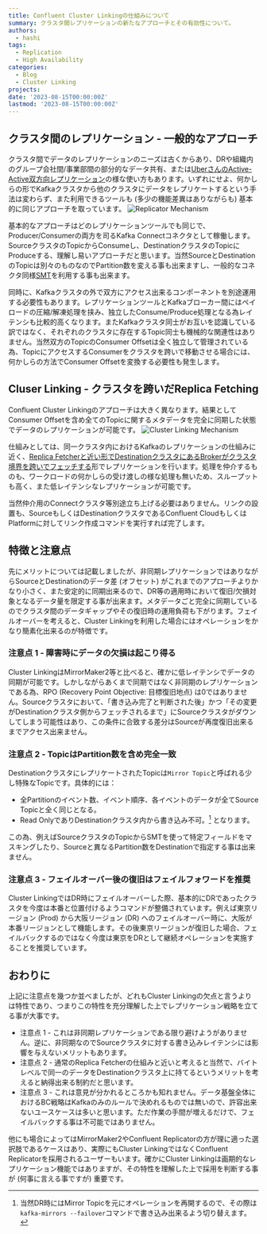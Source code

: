 ```yaml
---
title: Confluent Cluster Linkingの仕組みについて
summary: クラスタ間レプリケーションの新たなアプローチとその有効性について。
authors:
  - hashi
tags:
  - Replication
  - High Availability
categories: 
  - Blog
  - Cluster Linking
projects: 
date: '2023-08-15T00:00:00Z'
lastmod: '2023-08-15T00:00:00Z'
---
```


## クラスタ間のレプリケーション - 一般的なアプローチ
クラスタ間でデータのレプリケーションのニーズは古くからあり、DRや組織内のグループ会社間/事業部間の部分的なデータ共有、または[UberさんのActive-Active双方向レプリケーション](https://www.uber.com/en-JP/blog/kafka/)の様な使い方もあります。いずれにせよ、何かしらの形でKafkaクラスタから他のクラスタにデータをレプリケートするという手法は変わらず、また利用できるツールも (多少の機能差異はありながらも) 基本的に同じアプローチを取っています。
![Replicator Mechanism](blogs/cluster-linking-demystified/replicator-mechanism.png)

基本的なアプローチはどのレプリケーションツールでも同じで、Producer/Consumerの両方を司るKafka Connectコネクタとして稼働します。SourceクラスタのTopicからConsumeし、DestinationクラスタのTopicにProduceする、理解し易いアプローチだと思います。当然SourceとDestinationのTopicは別々のものなのでPartition数を変える事も出来ますし、一般的なコネクタ同様[SMT](https://docs.confluent.io/platform/7.4/connect/transforms/overview.html)を利用する事も出来ます。

同時に、Kafkaクラスタの外で双方にアクセス出来るコンポーネントを別途運用する必要性もあります。レプリケーションツールとKafkaブローカー間にはペイロードの圧縮/解凍処理を挟み、独立したConsume/Produce処理となる為レイテンシも比較的高くなります。またKafkaクラスタ同士がお互いを認識している訳ではなく、それぞれのクラスタに存在するTopic同士も機械的な関連性はありません。当然双方のTopicのConsumer Offsetは全く独立して管理されている為、TopicにアクセスするConsumerをクラスタを跨いで移動させる場合には、何かしらの方法でConsumer Offsetを変換する必要性も発生します。

## Cluser Linking - クラスタを跨いだReplica Fetching
Confluent Cluster Linkingのアプローチは大きく異なります。結果としてConsumer Offsetを含め全てのTopicに関するメタデータを完全に同期した状態でデータのレプリケーションが可能です。
![Cluster Linking Mechanism](blogs/cluster-linking-demystified/cluster-linking-mechanism.png)

仕組みとしては、同一クラスタ内におけるKafkaのレプリケーションの仕組みに近く、[Replica Fetcherと近い形でDestinationクラスタにあるBrokerがクラスタ境界を跨いでフェッチする](https://www.confluent.io/ja-jp/blog/multi-geo-replication-in-apache-kafka/)形でレプリケーションを行います。処理を仲介するものも、ワークロードの何かしらの受け渡しの様な処理も無いため、スループットも高く、また低レイテンシなレプリケーションが可能です。

当然仲介用のConnectクラスタ等別途立ち上げる必要はありません。リンクの設置も、SourceもしくはDestinationクラスタであるConfluent CloudもしくはPlatformに対してリンク作成コマンドを実行すれば完了します。

## 特徴と注意点
先にメリットについては記載しましたが、非同期レプリケーションではありながらSourceとDestinationのデータ差 (オフセット) がこれまでのアプローチよりかなり小さく、また安定的に同期出来るので、DR等の適用時において復旧/欠損対象となるデータ量を限定する事が出来ます。メタデータごと完全に同期しているのでクラスタ間のデータギャップやその復旧時の運用負荷も下がります。フェイルオーバーを考えると、Cluster Linkingを利用した場合にはオペレーションをかなり簡素化出来るのが特徴です。

### 注意点 1 - 障害時にデータの欠損は起こり得る
Cluster LinkingはMirrorMaker2等と比べると、確かに低レイテンシでデータの同期が可能です。しかしながらあくまで同期ではなく非同期のレプリケーションである為、RPO (Recovery Point Objective: 目標復旧地点) は0ではありません。Sourceクラスタにおいて、「書き込み完了と判断された後」かつ「その変更がDestinationクラスタ側からフェッチされるまで」にSourceクラスタがダウンしてしまう可能性はあり、この条件に合致する差分はSourceが再度復旧出来るまでアクセス出来ません。

### 注意点 2 - TopicはPartition数を含め完全一致
DestinationクラスタにレプリケートされたTopicは```Mirror Topic```と呼ばれる少し特殊なTopicです。具体的には：
- 全Partitionのイベント数、イベント順序、各イベントのデータが全てSource Topicと全く同じとなる。
- Read OnlyでありDestinationクラスタ内から書き込み不可。[^1]
となります。

この為、例えばSourceクラスタのTopicからSMTを使って特定フィールドをマスキングしたり、Sourceと異なるPartition数をDestinationで指定する事は出来ません。

### 注意点 3 - フェイルオーバー後の復旧はフェイルフォワードを推奨
Cluster LinkingではDR時にフェイルオーバーした際、基本的にDRであったクラスタを今度は本番と位置付けるようコマンドが整備されています。例えば東京リージョン (Prod) から大阪リージョン (DR) へのフェイルオーバー時に、大阪が本番リージョンとして機能します。その後東京リージョンが復旧した場合、フェイルバックするのではなく今度は東京をDRとして継続オペレーションを実施することを推奨しています。

## おわりに
上記に注意点を幾つか並べましたが、どれもCluster Linkingの欠点と言うよりは特性であり、つまりこの特性を充分理解した上でレプリケーション戦略を立てる事が大事です。
- 注意点 1 - これは非同期レプリケーションである限り避けようがありません。逆に、非同期なのでSourceクラスタに対する書き込みレイテンシには影響を与えないメリットもあります。
- 注意点 2 - 通常のReplica Fetcherの仕組みと近いと考えると当然で、バイトレベルで同一のデータをDestinationクラスタ上に持てるというメリットを考えると納得出来る制約だと思います。
- 注意点 3 - これは意見が分かれるところかも知れません。データ基盤全体におけるBC戦略はKafkaのみのルールで決めれるものでは無いので、許容出来ないユースケースは多いと思います。ただ作業の手間が増えるだけで、フェイルバックする事は不可能ではありません。

他にも場合によってはMirrorMaker2やConfluent Replicatorの方が理に適った選択肢であるケースはあり、実際にもCluster LinkingではなくConfluent Replicatorを採用されるユーザーもいます。確かにCluster Linkingは画期的なレプリケーション機能ではありますが、その特性を理解した上で採用を判断する事が (何事に言える事ですが) 重要です。

[^1]:当然DR時にはMirror Topicを元にオペレーションを再開するので、その際は```kafka-mirrors --failover```コマンドで書き込み出来るよう切り替えます。
